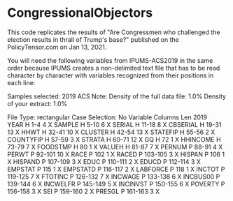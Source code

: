# CongressionalObjectors
This code replicates the results of "Are Congressmen who challenged the election results in thrall of Trump's base?" 
published on the PolicyTensor.com on Jan 13, 2021. 

You will need the following variables from IPUMS-ACS2019 in the same order because IPUMS creates a non-delimited text file that has to be read character 
by character with variables recognized from their positions in each line:

Samples selected:
      2019 ACS
            Note: 
            Density of the full data file:  1.0%
            Density of your extract: 1.0%

File Type:                    rectangular
Case Selection:               No
  Variable               Columns        Len    2019   
  YEAR               H   1-4            4      X 
  SAMPLE             H   5-10           6      X 
  SERIAL             H  11-18           8      X 
  CBSERIAL           H  19-31          13      X 
  HHWT               H  32-41          10      X 
  CLUSTER            H  42-54          13      X 
  STATEFIP           H  55-56           2      X 
  COUNTYFIP          H  57-59           3      X 
  STRATA             H  60-71          12      X 
  GQ                 H  72              1      X 
  HHINCOME           H  73-79           7      X 
  FOODSTMP           H  80              1      X 
  VALUEH             H  81-87           7      X 
  PERNUM             P  88-91           4      X 
  PERWT              P  92-101         10      X 
  RACE               P 102              1      X 
  RACED              P 103-105          3      X 
  HISPAN             P 106              1      X 
  HISPAND            P 107-109          3      X 
  EDUC               P 110-111          2      X 
  EDUCD              P 112-114          3      X 
  EMPSTAT            P 115              1      X 
  EMPSTATD           P 116-117          2      X 
  LABFORCE           P 118              1      X 
  INCTOT             P 119-125          7      X 
  FTOTINC            P 126-132          7      X 
  INCWAGE            P 133-138          6      X 
  INCBUS00           P 139-144          6      X 
  INCWELFR           P 145-149          5      X 
  INCINVST           P 150-155          6      X 
  POVERTY            P 156-158          3      X 
  SEI                P 159-160          2      X 
  PRESGL             P 161-163          3      X 
